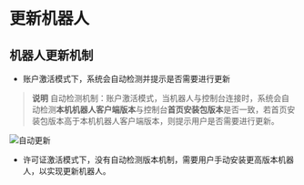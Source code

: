 # 更新机器人

## 机器人更新机制
- 账户激活模式下，系统会自动检测并提示是否需要进行更新
> **说明**
> 自动检测机制：账户激活模式，当机器人与控制台连接时，系统会自动检测**本机机器人客户端版本**与控制台**首页安装包版本**是否一致，若首页安装包版本高于本机机器人客户端版本，则提示用户是否需要进行更新。

![自动更新](https://docimages.blob.core.chinacloudapi.cn/images/Robot/robotautoupdate20211011.png)

- 许可证激活模式下，没有自动检测版本机制，需要用户手动安装更高版本机器人，以实现更新机器人。

  

